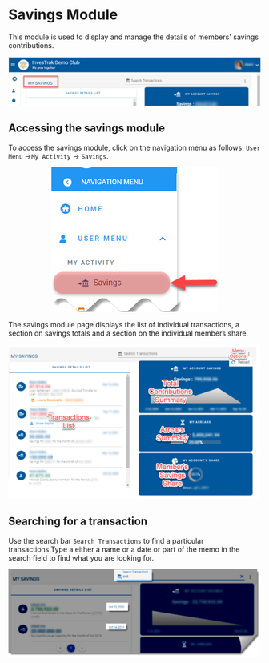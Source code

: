# Savings Module
This module is used to display and manage the details of members' savings contributions. 
<p align="center">
    <img src="images/3.0_Savings_Banner.png" alt="Savings Banner">
</p>

## Accessing the savings module

To access the savings module, click on the navigation menu as follows: `User Menu` ->`My Activity` -> `Savings`.

<p align="center">
    <img src="images/3.1.1_Savings_Menu.png" alt="Savings menu">
</p>
The savings module page displays the list of individual transactions, a section on savings totals and a section on the individual members share.


<p align="center">
    <img src="images/3.1.1_Savings_Page.png" alt="Savings page">
</p>



## Searching for a transaction

Use the search bar `Search Transactions` to find a particular transactions.Type a either a name or a date or part of the memo in the search field to find what you are looking for.


<p align="center">
    <img src="images/3.1.3_Search_Savings_Page.png" alt="SearchSavings page">
</p>

